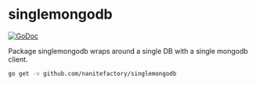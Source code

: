 # singlemongodb

[![GoDoc](https://godoc.org/github.com/nanitefactory/singlemongodb?status.svg)](https://godoc.org/github.com/nanitefactory/singlemongodb)

Package singlemongodb wraps around a single DB with a single mongodb client.

```bash
go get -v github.com/nanitefactory/singlemongodb
```
